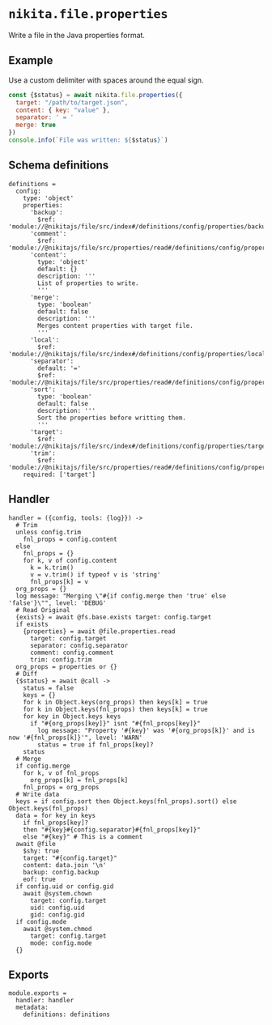 
# `nikita.file.properties`

Write a file in the Java properties format.

## Example

Use a custom delimiter with spaces around the equal sign.

```js
const {$status} = await nikita.file.properties({
  target: "/path/to/target.json",
  content: { key: "value" },
  separator: ' = '
  merge: true
})
console.info(`File was written: ${$status}`)
```

## Schema definitions

    definitions =
      config:
        type: 'object'
        properties:
          'backup':
            $ref: 'module://@nikitajs/file/src/index#/definitions/config/properties/backup'
          'comment':
            $ref: 'module://@nikitajs/file/src/properties/read#/definitions/config/properties/comment'
          'content':
            type: 'object'
            default: {}
            description: '''
            List of properties to write.
            '''
          'merge':
            type: 'boolean'
            default: false
            description: '''
            Merges content properties with target file.
            '''
          'local':
            $ref: 'module://@nikitajs/file/src/index#/definitions/config/properties/local'
          'separator':
            default: '='
            $ref: 'module://@nikitajs/file/src/properties/read#/definitions/config/properties/separator'
          'sort':
            type: 'boolean'
            default: false
            description: '''
            Sort the properties before writting them.
            '''
          'target':
            $ref: 'module://@nikitajs/file/src/index#/definitions/config/properties/target'
          'trim':
            $ref: 'module://@nikitajs/file/src/properties/read#/definitions/config/properties/trim'
        required: ['target']

## Handler

    handler = ({config, tools: {log}}) ->
      # Trim
      unless config.trim
        fnl_props = config.content
      else
        fnl_props = {}
        for k, v of config.content
          k = k.trim()
          v = v.trim() if typeof v is 'string'
          fnl_props[k] = v
      org_props = {}
      log message: "Merging \"#{if config.merge then 'true' else 'false'}\"", level: 'DEBUG'
      # Read Original
      {exists} = await @fs.base.exists target: config.target
      if exists
        {properties} = await @file.properties.read
          target: config.target
          separator: config.separator
          comment: config.comment
          trim: config.trim
      org_props = properties or {}
      # Diff
      {$status} = await @call ->
        status = false
        keys = {}
        for k in Object.keys(org_props) then keys[k] = true
        for k in Object.keys(fnl_props) then keys[k] = true
        for key in Object.keys keys
          if "#{org_props[key]}" isnt "#{fnl_props[key]}"
            log message: "Property '#{key}' was '#{org_props[k]}' and is now '#{fnl_props[k]}'", level: 'WARN'
            status = true if fnl_props[key]?
        status
      # Merge
      if config.merge
        for k, v of fnl_props
          org_props[k] = fnl_props[k]
        fnl_props = org_props
      # Write data
      keys = if config.sort then Object.keys(fnl_props).sort() else Object.keys(fnl_props)
      data = for key in keys
        if fnl_props[key]?
        then "#{key}#{config.separator}#{fnl_props[key]}"
        else "#{key}" # This is a comment
      await @file
        $shy: true
        target: "#{config.target}"
        content: data.join '\n'
        backup: config.backup
        eof: true
      if config.uid or config.gid
        await @system.chown
          target: config.target
          uid: config.uid
          gid: config.gid
      if config.mode
        await @system.chmod
          target: config.target
          mode: config.mode
      {}

## Exports

    module.exports =
      handler: handler
      metadata:
        definitions: definitions
